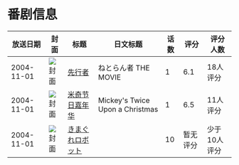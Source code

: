# 番剧信息

|放送日期|封面|标题|日文标题|话数|评分|评分人数|
|---|---|---|---|---|---|---|
|2004-11-01|![封面](https://lain.bgm.tv/pic/cover/c/a1/bb/73445_GH0uH.jpg)|[先行者](https://bangumi.tv/subject/73445)|ねとらん者 THE MOVIE|1|6.1|18人评分|
|2004-11-01|![封面](https://lain.bgm.tv/pic/cover/c/d1/0b/113012_06Jh4.jpg)|[米奇节日嘉年华](https://bangumi.tv/subject/113012)|Mickey's Twice Upon a Christmas|1|6.5|11人评分|
|2004-11-01|![封面](https://lain.bgm.tv/pic/cover/c/c3/a2/112443_7B0me.jpg)|[きまぐれロボット](https://bangumi.tv/subject/112443)||10|暂无评分|少于10人评分|
